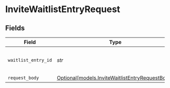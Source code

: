 # InviteWaitlistEntryRequest


## Fields

| Field                                                                                          | Type                                                                                           | Required                                                                                       | Description                                                                                    |
| ---------------------------------------------------------------------------------------------- | ---------------------------------------------------------------------------------------------- | ---------------------------------------------------------------------------------------------- | ---------------------------------------------------------------------------------------------- |
| `waitlist_entry_id`                                                                            | *str*                                                                                          | :heavy_check_mark:                                                                             | The ID of the waitlist entry to invite                                                         |
| `request_body`                                                                                 | [Optional[models.InviteWaitlistEntryRequestBody]](../models/invitewaitlistentryrequestbody.md) | :heavy_minus_sign:                                                                             | N/A                                                                                            |